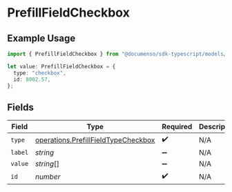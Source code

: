 # PrefillFieldCheckbox

## Example Usage

```typescript
import { PrefillFieldCheckbox } from "@documenso/sdk-typescript/models/operations";

let value: PrefillFieldCheckbox = {
  type: "checkbox",
  id: 8002.57,
};
```

## Fields

| Field                                                                                      | Type                                                                                       | Required                                                                                   | Description                                                                                |
| ------------------------------------------------------------------------------------------ | ------------------------------------------------------------------------------------------ | ------------------------------------------------------------------------------------------ | ------------------------------------------------------------------------------------------ |
| `type`                                                                                     | [operations.PrefillFieldTypeCheckbox](../../models/operations/prefillfieldtypecheckbox.md) | :heavy_check_mark:                                                                         | N/A                                                                                        |
| `label`                                                                                    | *string*                                                                                   | :heavy_minus_sign:                                                                         | N/A                                                                                        |
| `value`                                                                                    | *string*[]                                                                                 | :heavy_minus_sign:                                                                         | N/A                                                                                        |
| `id`                                                                                       | *number*                                                                                   | :heavy_check_mark:                                                                         | N/A                                                                                        |